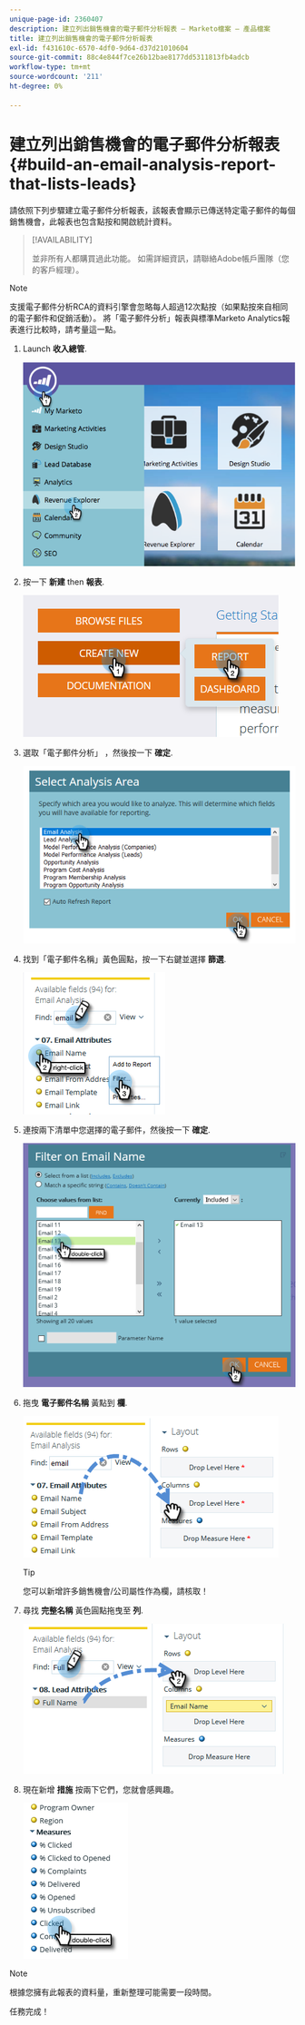 ```yaml
---
unique-page-id: 2360407
description: 建立列出銷售機會的電子郵件分析報表 — Marketo檔案 — 產品檔案
title: 建立列出銷售機會的電子郵件分析報表
exl-id: f431610c-6570-4df0-9d64-d37d21010604
source-git-commit: 88c4e844f7ce26b12bae8177dd5311813fb4adcb
workflow-type: tm+mt
source-wordcount: '211'
ht-degree: 0%

---
```


# 建立列出銷售機會的電子郵件分析報表 {#build-an-email-analysis-report-that-lists-leads}

請依照下列步驟建立電子郵件分析報表，該報表會顯示已傳送特定電子郵件的每個銷售機會，此報表也包含點按和開啟統計資料。

>[!AVAILABILITY]
>
>並非所有人都購買過此功能。 如需詳細資訊，請聯絡Adobe帳戶團隊（您的客戶經理）。

>[!NOTE]
>
>支援電子郵件分析RCA的資料引擎會忽略每人超過12次點按（如果點按來自相同的電子郵件和促銷活動）。 將「電子郵件分析」報表與標準Marketo Analytics報表進行比較時，請考量這一點。

1. Launch **收入總管**.

   ![](assets/report-that-lists-leads-1.png)

1. 按一下 **新建** then **報表**.

   ![](assets/report-that-lists-leads-2.png)

1. 選取「電子郵件分析」 ，然後按一下 **確定**.

   ![](assets/report-that-lists-leads-3.png)

1. 找到「電子郵件名稱」黃色圓點，按一下右鍵並選擇 **篩選**.

   ![](assets/report-that-lists-leads-4.png)

1. 連按兩下清單中您選擇的電子郵件，然後按一下 **確定**.

   ![](assets/report-that-lists-leads-5.png)

1. 拖曳 **電子郵件名稱** 黃點到 **欄**.

   ![](assets/report-that-lists-leads-6.png)

   >[!TIP]
   >
   >您可以新增許多銷售機會/公司屬性作為欄，請核取！

1. 尋找 **完整名稱** 黃色圓點拖曳至 **列**.

   ![](assets/report-that-lists-leads-7.png)

1. 現在新增 **措施** 按兩下它們，您就會感興趣。

   ![](assets/report-that-lists-leads-8.png)

>[!NOTE]
>
>根據您擁有此報表的資料量，重新整理可能需要一段時間。

任務完成！
